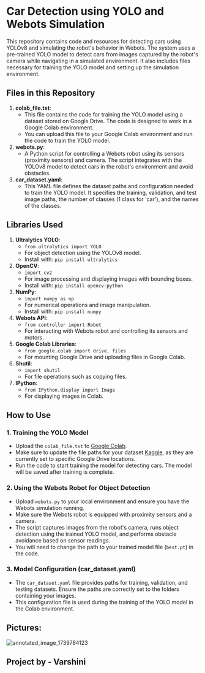 # Car Detection using YOLO and Webots Simulation

This repository contains code and resources for detecting cars using YOLOv8 and simulating the robot's behavior in Webots. The system uses a pre-trained YOLO model to detect cars from images captured by the robot's camera while navigating in a simulated environment. It also includes files necessary for training the YOLO model and setting up the simulation environment.

## Files in this Repository

1. **colab_file.txt**: 
   - This file contains the code for training the YOLO model using a dataset stored on Google Drive. The code is designed to work in a Google Colab environment.
   - You can upload this file to your Google Colab environment and run the code to train the YOLO model.
2. **webots.py**:
   - A Python script for controlling a Webots robot using its sensors (proximity sensors) and camera. The script integrates with the YOLOv8 model to detect cars in the robot's environment and avoid obstacles.
3. **car_dataset.yaml**:
   - This YAML file defines the dataset paths and configuration needed to train the YOLO model. It specifies the training, validation, and test image paths, the number of classes (1 class for 'car'), and the names of the classes.

## Libraries Used

1. **Ultralytics YOLO**: 
   - `from ultralytics import YOLO`
   - For object detection using the YOLOv8 model.
   - Install with: `pip install ultralytics`
2. **OpenCV**:
   - `import cv2`
   - For image processing and displaying images with bounding boxes.
   - Install with: `pip install opencv-python`
3. **NumPy**:
   - `import numpy as np`
   - For numerical operations and image manipulation.
   - Install with: `pip install numpy`
4. **Webots API**:
   - `from controller import Robot`
   - For interacting with Webots robot and controlling its sensors and motors.
5. **Google Colab Libraries**:
   - `from google.colab import drive, files`
   - For mounting Google Drive and uploading files in Google Colab.
6. **Shutil**:
   - `import shutil`
   - For file operations such as copying files.
7. **IPython**:
   - `from IPython.display import Image`
   - For displaying images in Colab.

## How to Use

### 1. Training the YOLO Model
   - Upload the `colab_file.txt` to [Google Colab](https://colab.research.google.com/).
   - Make sure to update the file paths for your dataset [Kaggle](https://kaggle.com/), as they are currently set to specific Google Drive locations.
   - Run the code to start training the model for detecting cars. The model will be saved after training is complete.
### 2. Using the Webots Robot for Object Detection
   - Upload `webots.py` to your local environment and ensure you have the Webots simulation running.
   - Make sure the Webots robot is equipped with proximity sensors and a camera.
   - The script captures images from the robot's camera, runs object detection using the trained YOLO model, and performs obstacle avoidance based on sensor readings.
   - You will need to change the path to your trained model file (`best.pt`) in the code.
### 3. Model Configuration (car_dataset.yaml)
   - The `car_dataset.yaml` file provides paths for training, validation, and testing datasets. Ensure the paths are correctly set to the folders containing your images.
   - This configuration file is used during the training of the YOLO model in the Colab environment.

## Pictures:
![annotated_image_1739784123](https://github.com/user-attachments/assets/16c50564-ddb7-480b-8359-33c2a6057e9a)

## Project by - Varshini
